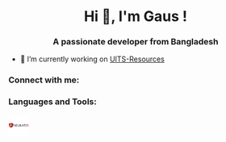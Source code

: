 <h1 align="center">Hi 👋, I'm Gaus !</h1>
<h3 align="center">A passionate developer from Bangladesh</h3>

- 🔭 I’m currently working on [UITS-Resources](https://uits-res.netlify.app/)

<h3 align="left">Connect with me:</h3>
<p align="left">
</p>

<h3 align="left">Languages and Tools:</h3>
<p align="left"> <a href="https://angular.io" target="_blank" rel="noreferrer"> <img src="https://raw.githubusercontent.com/devicons/devicon/master/icons/angularjs/angularjs-original-wordmark.svg" alt="angularjs" width="40" height="40"/> </a> </p>
